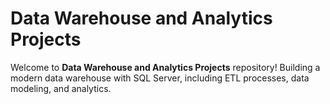 # Data Warehouse and Analytics Projects

Welcome to **Data Warehouse and Analytics Projects** repository! 
Building a modern data warehouse with SQL Server, including ETL processes, data modeling, and analytics.
